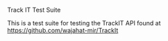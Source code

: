 Track IT Test Suite

This is a test suite for testing the TrackIT API found at https://github.com/wajahat-mir/TrackIt

